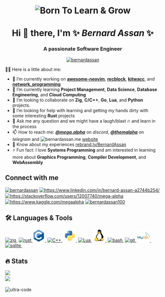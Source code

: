 <h1 align="center">
<picture >
 <source srcset="born-to-learn.avif">
 <source srcset="born-to-learn.webp">
  <!--original image src="https://github-production-user-asset-6210df.s3.amazonaws.com/22438427/259785274-8ff0705a-65dd-4197-81b5-b8ffd2befe0c.png"-->
 <img src="https://github-production-user-asset-6210df.s3.amazonaws.com/22438427/285618866-f2764aeb-797a-488d-bc9d-13c8b9357650.png"
 alt="Born To Learn & Grow" height="350" width="80%">
</picture>
</h1>

<h1 align="center"> Hi 👋 there, I'm ✨ <i>Bernard Assan</i> ✨</h1>
<h3 align="center">A passionate Software Engineer</h3>

<p align="center"> <a href="https://twitter.com/bernardassan" target="blank"><img src="https://img.shields.io/twitter/follow/bernardassan?logo=twitter&style=for-the-badge" alt="bernardassan" /></a> </p>

👨‍💻 Here is a little about me:

- 🔭 I’m currently working on [**awesome-neovim**](https://github.com/Ultra-Code/awesome-neovim), [**recblock**](https://github.com/Ultra-Code/recblock), [**kitwacc**](https://github.com/Ultra-Code/kitwacc), and [**network_programming**](https://github.com/Ultra-Code/network_programming)
- 🌱 I’m currently learning **Project Management**, **Data Science**, **Database Engineering**, and **Cloud Computing**
- 👯 I’m looking to collaborate on **Zig**, **C/C++**, **Go**, **Lua**, and **Python** projects. 
- 🤔 I’m looking for help with learning and getting my hands dirty with some interesting **Rust** projects
- 💬 Ask me any question and we might have a laugh/blast 🔥 and learn in the process
- 📫 How to reach me: [**_@mega.alpha_**](https://discord.com/users/760132467931217921) on _discord_, [**_@themalpha_**](https://t.me/themalpha) on _telegram_ and <img src="https://github-production-user-asset-6210df.s3.amazonaws.com/22438427/259840447-83e40bf1-07f0-4d59-b60e-ba0d085be735.png" alt="bernardassan.me" height="35"/> [website](https://rebrand.ly/BernardAssan)
- 📄 Know about my experiences [rebrand.ly/BernardAssan](https://rebrand.ly/BernardAssan)
- ⚡ Fun fact: I love **Systems Programming** and am interested in learning more about **Graphics Programming**, **Compiler Development**, and **WebAssembly**

## Connect with me

<p align="left">
<a href="https://twitter.com/bernardassan" target="blank"><img align="center" src="https://raw.githubusercontent.com/rahuldkjain/github-profile-readme-generator/master/src/images/icons/Social/twitter.svg" alt="bernardassan" height="30" width="40" /></a>
<a href="https://linkedin.com/in/bernard-assan-a2744b254/" target="blank"><img align="center" src="https://raw.githubusercontent.com/rahuldkjain/github-profile-readme-generator/master/src/images/icons/Social/linked-in-alt.svg" alt="https://www.linkedin.com/in/bernard-assan-a2744b254/" height="30" width="40" /></a>
<a href="https://stackoverflow.com/users/12007740/mega-alpha" target="blank"><img align="center" src="https://raw.githubusercontent.com/rahuldkjain/github-profile-readme-generator/master/src/images/icons/Social/stack-overflow.svg" alt="https://stackoverflow.com/users/12007740/mega-alpha" height="30" width="40" /></a>
<a href="https://kaggle.com/megaalpha" target="blank"><img align="center" src="https://raw.githubusercontent.com/rahuldkjain/github-profile-readme-generator/master/src/images/icons/Social/kaggle.svg" alt="https://www.kaggle.com/megaalpha" height="30" width="40" /></a>
<a href="https://www.hackerrank.com/bernardassan100" target="blank"><img align="center" src="https://raw.githubusercontent.com/rahuldkjain/github-profile-readme-generator/master/src/images/icons/Social/hackerrank.svg" alt="bernardassan100" height="30" width="40" /></a>
</p>

## 🛠️ Languages & Tools
 
 

<p align="left">
 <a href="https://ziglang.com/" target="_blank" rel="noreferrer"><img src="https://github-production-user-asset-6210df.s3.amazonaws.com/22438427/259833635-2b7a3b75-32aa-4da4-a317-7c526c53a830.jpg" alt="zig" width="40" height="40"/>&nbsp;</a>
  <a href="https://www.rust-lang.org" target="_blank" rel="noreferrer"> <img src="https://cdn.jsdelivr.net/gh/devicons/devicon@latest/icons/rust/rust-original.svg" alt="rust" width="40" height="40"/> </a>
  <a href="https://www.cprogramming.com/" target="_blank" rel="noreferrer"> <img src="https://raw.githubusercontent.com/devicons/devicon/master/icons/c/c-original.svg" alt="c" width="40" height="40"/>&nbsp</a> 
 <a href="https://isocpp.org/" target="_blank" rel="noreferrer"> <img src="https://user-images.githubusercontent.com/22438427/260244837-7d7b321f-7e90-4882-81f8-32f27a7d15b3.png" alt="C++" width="40" height="40"/>&nbsp</a> 
   <a href="https://www.python.org" target="_blank" rel="noreferrer"> <img src="https://raw.githubusercontent.com/devicons/devicon/master/icons/python/python-original.svg" alt="python" width="40" height="40"/>&nbsp</a> 
 <a href="https://www.lua.org/" target="_blank"><img src="https://github-production-user-asset-6210df.s3.amazonaws.com/22438427/259832738-634c9d8b-3d2f-4451-b1d0-ac3baf3570f0.png" alt="Lua" width="40" height="40"/>&nbsp;</a>
  <a href="https://www.linux.org/" target="_blank" rel="noreferrer"> <img src="https://raw.githubusercontent.com/devicons/devicon/master/icons/linux/linux-original.svg" alt="linux" width="40" height="40"/>&nbsp</a> 
  <a href="https://www.gnu.org/software/bash/" target="_blank" rel="noreferrer"> <img src="https://www.vectorlogo.zone/logos/gnu_bash/gnu_bash-icon.svg" alt="bash" width="40" height="40"/>&nbsp</a> 
  <a href="https://git-scm.com/" target="_blank" rel="noreferrer"> <img src="https://www.vectorlogo.zone/logos/git-scm/git-scm-icon.svg" alt="git" width="40" height="40"/>&nbsp</a>
 <a href="https://www.mysql.com/" target="_blank" rel="noreferrer"> <img src="https://raw.githubusercontent.com/devicons/devicon/master/icons/mysql/mysql-original-wordmark.svg" alt="mysql" width="40" height="40"/>&nbsp</a> 
 <a href="https://www.sqlite.org/" target="_blank" rel="noreferrer"> <img src="https://www.vectorlogo.zone/logos/sqlite/sqlite-icon.svg" alt="sqlite" width="40" height="40"/>&nbsp</a> 
 <!--
 <a href="https://cloud.google.com" target="_blank" rel="noreferrer"> <img src="https://www.vectorlogo.zone/logos/google_cloud/google_cloud-icon.svg" alt="gcp" width="40" height="40"/> </a>
  <a href="https://golang.org" target="_blank" rel="noreferrer"> <img src="https://raw.githubusercontent.com/devicons/devicon/master/icons/go/go-original.svg" alt="go" width="40" height="40"/> </a> 
 <a href="https://azure.microsoft.com/en-in/" target="_blank" rel="noreferrer"> <img src="https://www.vectorlogo.zone/logos/microsoft_azure/microsoft_azure-icon.svg" alt="azure" width="40" height="40"/> </a>
 <a href="https://www.docker.com/" target="_blank" rel="noreferrer"> <img src="https://raw.githubusercontent.com/devicons/devicon/master/icons/docker/docker-original-wordmark.svg" alt="docker" width="40" height="40"/> </a>
 <a href="https://www.gtk.org/" target="_blank" rel="noreferrer"> <img src="https://upload.wikimedia.org/wikipedia/commons/7/71/GTK_logo.svg" alt="gtk" width="40" height="40"/> </a>
 <a href="https://www.wxwidgets.org/" target="_blank" rel="noreferrer"> <img src="https://upload.wikimedia.org/wikipedia/commons/b/bb/WxWidgets.svg" alt="wx_widgets" width="40" height="40"/> </a>
 <a href="https://mariadb.org/" target="_blank" rel="noreferrer"> <img src="https://www.vectorlogo.zone/logos/mariadb/mariadb-icon.svg" alt="mariadb" width="40" height="40"/> </a>
 <a href="https://www.mongodb.com/" target="_blank" rel="noreferrer"> <img src="https://raw.githubusercontent.com/devicons/devicon/master/icons/mongodb/mongodb-original-wordmark.svg" alt="mongodb" width="40" height="40"/> </a>   
 <a href="https://nuxtjs.org/" target="_blank" rel="noreferrer"> <img src="https://www.vectorlogo.zone/logos/nuxtjs/nuxtjs-icon.svg" alt="nuxtjs" width="40" height="40"/> </a> 
 <a href="https://vuejs.org/" target="_blank" rel="noreferrer"> <img src="https://raw.githubusercontent.com/devicons/devicon/master/icons/vuejs/vuejs-original-wordmark.svg" alt="vuejs" width="40" height="40"/> </a> 
 -->
</p>

## 🔥 Stats

<div>
<picture>
  <source
    srcset="https://github-readme-stats-sigma-five.vercel.app/api/top-langs?username=Ultra-Code&show_icons=true&theme=dark"
    media="(prefers-color-scheme: dark)"
  />
  <source
    srcset="https://github-readme-stats-sigma-five.vercel.app/api/top-langs?username=Ultra-Code&show_icons=true"
    media="(prefers-color-scheme: light), (prefers-color-scheme: no-preference)"
  />
  <img src="https://github-readme-stats-sigma-five.vercel.app/api/top-langs?username=Ultra-Code&show_icons=true" />
</picture>
</div>

<div>
<picture>
  <source
    srcset="https://github-readme-stats-git-masterrstaa-rickstaa.vercel.app/api?username=Ultra-Code&show_icons=true&theme=dark"
    media="(prefers-color-scheme: dark)"
  />
  <source
    srcset="https://github-readme-stats-git-masterrstaa-rickstaa.vercel.app/api?username=Ultra-Code&show_icons=true"
    media="(prefers-color-scheme: light), (prefers-color-scheme: no-preference)"
  />
  <img src="https://github-readme-stats-git-masterrstaa-rickstaa.vercel.app/api?username=Ultra-Code&show_icons=true" />
</picture>
</div>

<p><img align="center" src="https://github-readme-streak-stats.herokuapp.com/?user=ultra-code&" alt="ultra-code" /></p>
